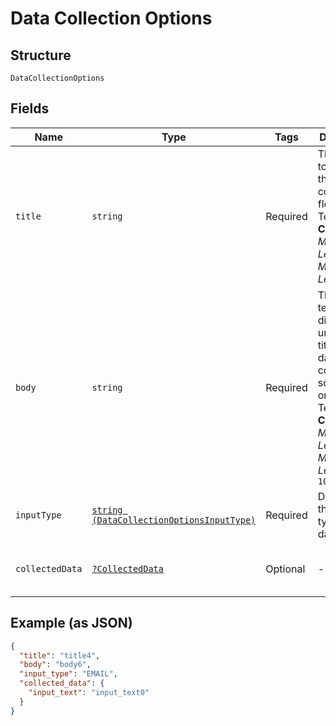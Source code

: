 
# Data Collection Options

## Structure

`DataCollectionOptions`

## Fields

| Name | Type | Tags | Description | Getter | Setter |
|  --- | --- | --- | --- | --- | --- |
| `title` | `string` | Required | The title text to display in the data collection flow on the Terminal.<br>**Constraints**: *Minimum Length*: `1`, *Maximum Length*: `250` | getTitle(): string | setTitle(string title): void |
| `body` | `string` | Required | The body text to display under the title in the data collection screen flow on the<br>Terminal.<br>**Constraints**: *Minimum Length*: `1`, *Maximum Length*: `10000` | getBody(): string | setBody(string body): void |
| `inputType` | [`string (DataCollectionOptionsInputType)`](../../doc/models/data-collection-options-input-type.md) | Required | Describes the input type of the data. | getInputType(): string | setInputType(string inputType): void |
| `collectedData` | [`?CollectedData`](../../doc/models/collected-data.md) | Optional | - | getCollectedData(): ?CollectedData | setCollectedData(?CollectedData collectedData): void |

## Example (as JSON)

```json
{
  "title": "title4",
  "body": "body6",
  "input_type": "EMAIL",
  "collected_data": {
    "input_text": "input_text0"
  }
}
```

